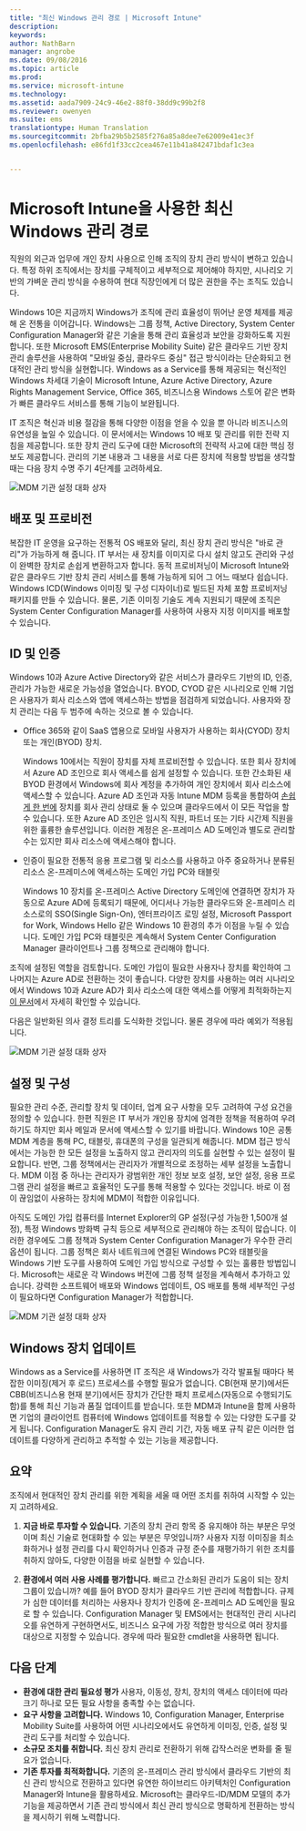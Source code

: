 ```yaml
---
title: "최신 Windows 관리 경로 | Microsoft Intune"
description: 
keywords: 
author: NathBarn
manager: angrobe
ms.date: 09/08/2016
ms.topic: article
ms.prod: 
ms.service: microsoft-intune
ms.technology: 
ms.assetid: aada7909-24c9-46e2-88f0-38dd9c99b2f8
ms.reviewer: owenyen
ms.suite: ems
translationtype: Human Translation
ms.sourcegitcommit: 2bfba29b5b2585f276a85a8dee7e62009e41ec3f
ms.openlocfilehash: e86fd1f33cc2cea467e11b41a842471bdaf1c3ea


---
```


# Microsoft Intune을 사용한 최신 Windows 관리 경로

직원의 외근과 업무에 개인 장치 사용으로 인해 조직의 장치 관리 방식이 변하고 있습니다. 특정 하위 조직에서는 장치를 구체적이고 세부적으로 제어해야 하지만, 시나리오 기반의 가벼운 관리 방식을 수용하여 현대 직장인에게 더 많은 권한을 주는 조직도 있습니다.

Windows 10은 지금까지 Windows가 조직에 관리 효율성이 뛰어난 운영 체제를 제공해 온 전통을 이어갑니다. Windows는 그룹 정책, Active Directory, System Center Configuration Manager와 같은 기술을 통해 관리 효율성과 보안을 강화하도록 지원합니다. 또한 Microsoft EMS(Enterprise Mobility Suite) 같은 클라우드 기반 장치 관리 솔루션을 사용하여 "모바일 중심, 클라우드 중심" 접근 방식이라는 단순화되고 현대적인 관리 방식을 실현합니다. Windows as a Service를 통해 제공되는 혁신적인 Windows 차세대 기술이 Microsoft Intune, Azure Active Directory, Azure Rights Management Service, Office 365, 비즈니스용 Windows 스토어 같은 변화가 빠른 클라우드 서비스를 통해 기능이 보완됩니다.

IT 조직은 혁신과 비용 절감을 통해 다양한 이점을 얻을 수 있을 뿐 아니라 비즈니스의 유연성을 높일 수 있습니다. 이 문서에서는 Windows 10 배포 및 관리를 위한 전략 지침을 제공합니다. 또한 장치 관리 도구에 대한 Microsoft의 전략적 사고에 대한 핵심 정보도 제공합니다. 관리의 기본 내용과 그 내용을 서로 다른 장치에 적용할 방법을 생각할 때는 다음 장치 수명 주기 4단계를 고려하세요.

![MDM 기관 설정 대화 상자](../media/mdm-path-stages.png)

## 배포 및 프로비전

복잡한 IT 운영을 요구하는 전통적 OS 배포와 달리, 최신 장치 관리 방식은 "바로 관리"가 가능하게 해 줍니다. IT 부서는 새 장치를 이미지로 다시 설치 않고도 관리와 구성이 완벽한 장치로 손쉽게 변환하고자 합니다.  동적 프로비저닝이 Microsoft Intune와 같은 클라우드 기반 장치 관리 서비스를 통해 가능하게 되어 그 어느 때보다 쉽습니다. Windows ICD(Windows 이미징 및 구성 디자이너)로 빌드된 자체 포함 프로비저닝 패키지를 만들 수 있습니다. 물론, 기존 이미징 기술도 계속 지원되기 때문에 조직은 System Center Configuration Manager를 사용하여 사용자 지정 이미지를 배포할 수 있습니다.

## ID 및 인증

Windows 10과 Azure Active Directory와 같은 서비스가 클라우드 기반의 ID, 인증, 관리가 가능한 새로운 가능성을 열었습니다. BYOD, CYOD 같은 시나리오로 인해 기업은 사용자가 회사 리소스와 앱에 액세스하는 방법을 점검하게 되었습니다. 사용자와 장치 관리는 다음 두 범주에 속하는 것으로 볼 수 있습니다.

- Office 365와 같이 SaaS 앱용으로 모바일 사용자가 사용하는 회사(CYOD) 장치 또는 개인(BYOD) 장치.

  Windows 10에서는 직원이 장치를 자체 프로비전할 수 있습니다. 또한 회사 장치에서 Azure AD 조인으로 회사 액세스를 쉽게 설정할 수 있습니다. 또한 간소화된 새 BYOD 환경에서 Windows에 회사 계정을 추가하여 개인 장치에서 회사 리소스에 액세스할 수 있습니다. Azure AD 조인과 자동 Intune MDM 등록을 통합하여 [손쉽게 한 번에](https://blogs.technet.microsoft.com/ad/2015/08/14/windows-10-azure-ad-and-microsoft-intune-automatic-mdm-enrollment-powered-by-the-cloud/) 장치를 회사 관리 상태로 둘 수 있으며 클라우드에서 이 모든 작업을 할 수 있습니다. 또한 Azure AD 조인은 임시직 직원, 파트너 또는 기타 시간제 직원을 위한 훌륭한 솔루션입니다. 이러한 계정은 온-프레미스 AD 도메인과 별도로 관리할 수는 있지만 회사 리소스에 액세스해야 합니다.
- 인증이 필요한 전통적 응용 프로그램 및 리소스를 사용하고 아주 중요하거나 분류된 리소스 온-프레미스에 액세스하는 도메인 가입 PC와 태블릿

  Windows 10 장치를 온-프레미스 Active Directory 도메인에 연결하면 장치가 자동으로 Azure AD에 등록되기 때문에, 어디서나 가능한 클라우드와 온-프레미스 리소스로의 SSO(Single Sign-On), 엔터프라이즈 로밍 설정, Microsoft Passport for Work, Windows Hello 같은 Windows 10 환경의 추가 이점을 누릴 수 있습니다. 도메인 가입 PC와 태블릿은 계속해서 System Center Configuration Manager 클라이언트나 그룹 정책으로 관리해야 합니다.

조직에 설정된 역할을 검토합니다. 도메인 가입이 필요한 사용자나 장치를 확인하여 그 나머지는 Azure AD로 전환하는 것이 좋습니다. 다양한 장치를 사용하는 여러 시나리오에서 Windows 10과 Azure AD가 회사 리소스에 대한 액세스를 어떻게 최적화하는지 [이 문서](https://azure.microsoft.com/en-us/documentation/articles/active-directory-azureadjoin-windows10-devices/)에서 자세히 확인할 수 있습니다.

다음은 일반화된 의사 결정 트리를 도식화한 것입니다. 물론 경우에 따라 예외가 적용됩니다.

![MDM 기관 설정 대화 상자](../media/mdm-path-stages-flow1.png)

## 설정 및 구성

필요한 관리 수준, 관리할 장치 및 데이터, 업계 요구 사항을 모두 고려하여 구성 요건을 정의할 수 있습니다. 한편 직원은 IT 부서가 개인용 장치에 엄격한 정책을 적용하여 우려하기도 하지만 회사 메일과 문서에 액세스할 수 있기를 바랍니다. Windows 10은 공통 MDM 계층을 통해 PC, 태블릿, 휴대폰의 구성을 일관되게 해줍니다. MDM 접근 방식에서는 가능한 한 모든 설정을 노출하지 않고 관리자의 의도를 실현할 수 있는 설정이 필요합니다. 반면, 그룹 정책에서는 관리자가 개별적으로 조정하는 세부 설정을 노출합니다. MDM 이점 중 하나는 관리자가 광범위한 개인 정보 보호 설정, 보안 설정, 응용 프로그램 관리 설정을 빠르고 효율적인 도구를 통해 적용할 수 있다는 것입니다. 바로 이 점이 끊임없이 사용하는 장치에 MDM이 적합한 이유입니다.

아직도 도메인 가입 컴퓨터를 Internet Explorer의 GP 설정(구성 가능한 1,500개 설정), 특정 Windows 방화벽 규칙 등으로 세부적으로 관리해야 하는 조직이 많습니다. 이러한 경우에도 그룹 정책과 System Center Configuration Manager가 우수한 관리 옵션이 됩니다. 그룹 정책은 회사 네트워크에 연결된 Windows PC와 태블릿을 Windows 기반 도구를 사용하여 도메인 가입 방식으로 구성할 수 있는 훌륭한 방법입니다. Microsoft는 새로운 각 Windows 버전에 그룹 정책 설정을 계속해서 추가하고 있습니다. 강력한 소프트웨어 배포와 Windows 업데이트, OS 배포를 통해 세부적인 구성이 필요하다면 Configuration Manager가 적합합니다.

![MDM 기관 설정 대화 상자](../media/mdm-path-stages-flow2.png)

## Windows 장치 업데이트

Windows as a Service를 사용하면 IT 조직은 새 Windows가 각각 발표될 때마다 복잡한 이미징(제거 후 로드) 프로세스를 수행할 필요가 없습니다. CB(현재 분기)에서든 CBB(비즈니스용 현재 분기)에서든 장치가 간단한 패치 프로세스(자동으로 수행되기도 함)를 통해 최신 기능과 품질 업데이트를 받습니다. 또한 MDM과 Intune을 함께 사용하면 기업의 클라이언트 컴퓨터에 Windows 업데이트를 적용할 수 있는 다양한 도구를 갖게 됩니다. Configuration Manager도 유지 관리 기간, 자동 배포 규칙 같은 이러한 업데이트를 다양하게 관리하고 추적할 수 있는 기능을 제공합니다.

## 요약

조직에서 현대적인 장치 관리를 위한 계획을 세울 때 어떤 조치를 취하여 시작할 수 있는지 고려하세요.

1. **지금 바로 투자할 수 있습니다.** 기존의 장치 관리 항목 중 유지해야 하는 부분은 무엇이며 최신 기술로 현대화할 수 있는 부분은 무엇입니까? 사용자 지정 이미징을 최소화하거나 설정 관리를 다시 확인하거나 인증과 규정 준수를 재평가하기 위한 조치를 취하지 않아도, 다양한 이점을 바로 실현할 수 있습니다.

2. **환경에서 여러 사용 사례를 평가합니다.** 빠르고 간소화된 관리가 도움이 되는 장치 그룹이 있습니까? 예를 들어 BYOD 장치가 클라우드 기반 관리에 적합합니다. 규제가 심한 데이터를 처리하는 사용자나 장치가 인증에 온-프레미스 AD 도메인을 필요로 할 수 있습니다. Configuration Manager 및 EMS에서는 현대적인 관리 시나리오를 유연하게 구현하면서도, 비즈니스 요구에 가장 적합한 방식으로 여러 장치를 대상으로 지정할 수 있습니다. 경우에 따라 필요한 cmdlet을 사용하면 됩니다.

## 다음 단계

- **환경에 대한 관리 필요성 평가** 사용자, 이동성, 장치, 장치의 액세스 데이터에 따라 크기 하나로 모든 필요 사항을 충족할 수는 없습니다.
- **요구 사항을 고려합니다.** Windows 10, Configuration Manager, Enterprise Mobility Suite를 사용하여 어떤 시나리오에서도 유연하게 이미징, 인증, 설정 및 관리 도구를 처리할 수 있습니다.
- **소규모 조치를 취합니다.** 최신 장치 관리로 전환하기 위해 갑작스러운 변화를 줄 필요가 없습니다.
- **기존 투자를 최적화합니다.** 기존의 온-프레미스 관리 방식에서 클라우드 기반의 최신 관리 방식으로 전환하고 있다면 유연한 하이브리드 아키텍처인 Configuration Manager와 Intune을 활용하세요. Microsoft는 클라우드-ID/MDM 모델의 추가 기능을 제공하면서 기존 관리 방식에서 최신 관리 방식으로 명확하게 전환하는 방식을 제시하기 위해 노력합니다.



<!--HONumber=Sep16_HO2-->


